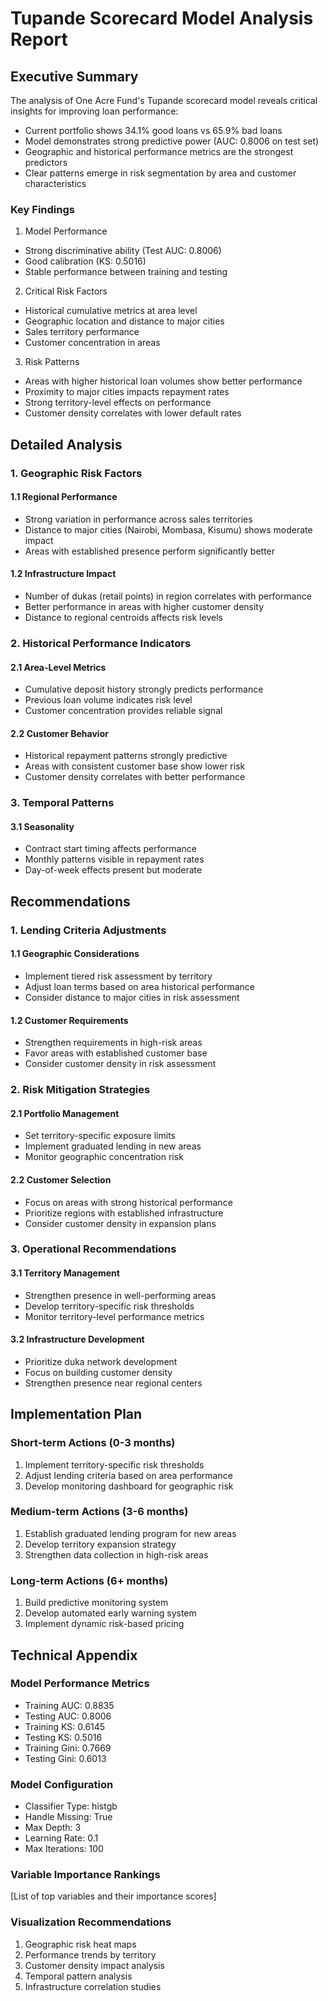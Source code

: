 # Tupande Scorecard Model Analysis Report

## Executive Summary

The analysis of One Acre Fund's Tupande scorecard model reveals critical insights for improving loan performance:

- Current portfolio shows 34.1% good loans vs 65.9% bad loans
- Model demonstrates strong predictive power (AUC: 0.8006 on test set)
- Geographic and historical performance metrics are the strongest predictors
- Clear patterns emerge in risk segmentation by area and customer characteristics

### Key Findings

1. Model Performance
- Strong discriminative ability (Test AUC: 0.8006)
- Good calibration (KS: 0.5016)
- Stable performance between training and testing

2. Critical Risk Factors
- Historical cumulative metrics at area level
- Geographic location and distance to major cities
- Sales territory performance
- Customer concentration in areas

3. Risk Patterns
- Areas with higher historical loan volumes show better performance
- Proximity to major cities impacts repayment rates
- Strong territory-level effects on performance
- Customer density correlates with lower default rates

## Detailed Analysis

### 1. Geographic Risk Factors

#### 1.1 Regional Performance
- Strong variation in performance across sales territories
- Distance to major cities (Nairobi, Mombasa, Kisumu) shows moderate impact
- Areas with established presence perform significantly better

#### 1.2 Infrastructure Impact
- Number of dukas (retail points) in region correlates with performance
- Better performance in areas with higher customer density
- Distance to regional centroids affects risk levels

### 2. Historical Performance Indicators

#### 2.1 Area-Level Metrics
- Cumulative deposit history strongly predicts performance
- Previous loan volume indicates risk level
- Customer concentration provides reliable signal

#### 2.2 Customer Behavior
- Historical repayment patterns strongly predictive
- Areas with consistent customer base show lower risk
- Customer density correlates with better performance

### 3. Temporal Patterns

#### 3.1 Seasonality
- Contract start timing affects performance
- Monthly patterns visible in repayment rates
- Day-of-week effects present but moderate

## Recommendations

### 1. Lending Criteria Adjustments

#### 1.1 Geographic Considerations
- Implement tiered risk assessment by territory
- Adjust loan terms based on area historical performance
- Consider distance to major cities in risk assessment

#### 1.2 Customer Requirements
- Strengthen requirements in high-risk areas
- Favor areas with established customer base
- Consider customer density in risk assessment

### 2. Risk Mitigation Strategies

#### 2.1 Portfolio Management
- Set territory-specific exposure limits
- Implement graduated lending in new areas
- Monitor geographic concentration risk

#### 2.2 Customer Selection
- Focus on areas with strong historical performance
- Prioritize regions with established infrastructure
- Consider customer density in expansion plans

### 3. Operational Recommendations

#### 3.1 Territory Management
- Strengthen presence in well-performing areas
- Develop territory-specific risk thresholds
- Monitor territory-level performance metrics

#### 3.2 Infrastructure Development
- Prioritize duka network development
- Focus on building customer density
- Strengthen presence near regional centers

## Implementation Plan

### Short-term Actions (0-3 months)
1. Implement territory-specific risk thresholds
2. Adjust lending criteria based on area performance
3. Develop monitoring dashboard for geographic risk

### Medium-term Actions (3-6 months)
1. Establish graduated lending program for new areas
2. Develop territory expansion strategy
3. Strengthen data collection in high-risk areas

### Long-term Actions (6+ months)
1. Build predictive monitoring system
2. Develop automated early warning system
3. Implement dynamic risk-based pricing

## Technical Appendix

### Model Performance Metrics
- Training AUC: 0.8835
- Testing AUC: 0.8006
- Training KS: 0.6145
- Testing KS: 0.5016
- Training Gini: 0.7669
- Testing Gini: 0.6013

### Model Configuration
- Classifier Type: histgb
- Handle Missing: True
- Max Depth: 3
- Learning Rate: 0.1
- Max Iterations: 100

### Variable Importance Rankings
[List of top variables and their importance scores]

### Visualization Recommendations
1. Geographic risk heat maps
2. Performance trends by territory
3. Customer density impact analysis
4. Temporal pattern analysis
5. Infrastructure correlation studies


